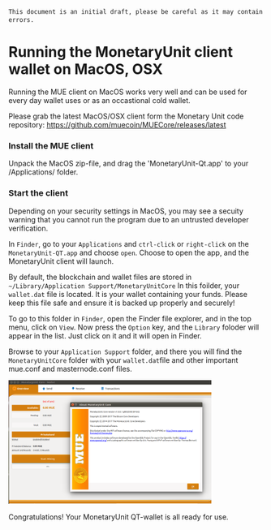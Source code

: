     This document is an initial draft, please be careful as it may contain errors.

# Running the MonetaryUnit client wallet on MacOS, OSX

Running the MUE client on MacOS works very well and can be used for every day wallet uses or as an occastional cold wallet.

Please grab the latest MacOS/OSX client form the Monetary Unit code repository: https://github.com/muecoin/MUECore/releases/latest

### Install the MUE client

Unpack the MacOS zip-file, and drag the 'MonetaryUnit-Qt.app' to your /Applications/ folder.
    

### Start the client

Depending on your security settings in MacOS, you may see a secuity warning that you cannot run the program due to an untrusted developer verification.

In `Finder`, go to your `Applications` and `ctrl-click` or `right-click` on the `MonetaryUnit-QT.app` and choose `open`. Choose to open the app, and the MonetaryUnit client will launch.    

By default, the blockchain and wallet files are stored in `~/Library/Application Support/MonetaryUnitCore`
In this foilder, your `wallet.dat` file is located. It is your wallet containing your funds. Please keep this file safe and ensure it is backed up properly and securely!

To go to this folder in `Finder`, open the Finder file explorer, and in the top menu, click on `View`. Now press the `Option` key, and the `Library` foloder will appear in the list. Just click on it and it will open in Finder.

Browse to your `Application Support` folder, and there you will find the `MonetaryUnitCore` folder with your `wallet.dat`file and other important mue.conf and masternode.conf files.

<a href="Images/ubuntu-mue-qt.png"><img src="Images/ubuntu-mue-qt.png" width="400" ></a>

Congratulations! Your MonetaryUnit QT-wallet is all ready for use.
